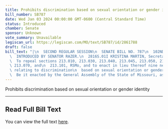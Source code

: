 ```yaml
---
title: Prohibits discrimination based on sexual orientation or gender identity
bill_number: SB787
date: Wed Jan 03 2024 00:00:00 GMT-0600 (Central Standard Time)
status: Introduced
chamber: Senate
sponsor: Unknown
vote_summary: Unavailable
legiscan_url: https://legiscan.com/MO/text/SB787/id/2861788
draft: false
bill_text: "|\n  SECOND REGULAR SESSION\n  SENATE BILL NO. 787\n  102ND GENERA L ASSEMBLY\n\
  \  INTRODUCED BY SENATOR RAZER.\n  2816S.01I KRISTINA MARTIN, Secretary\n  AN ACT\n\
  \  To repeal sections 213.010, 213.030, 213.040, 213.045, 213.050, 213.055, 213.065,\
  \ 213.070, and\n  213.101, RSMo, and to enact in lieu thereof nine new sections\
  \ relating to discrimination\n  based on sexual orientation or gender identity.\n\
  \  Be it enacted by the General Assembly of the State of Missouri, as follows:"
---
```

Prohibits discrimination based on sexual orientation or gender identity

---

## Read Full Bill Text

You can view the full text [here](https://legiscan.com/MO/text/SB787/id/2861788).

